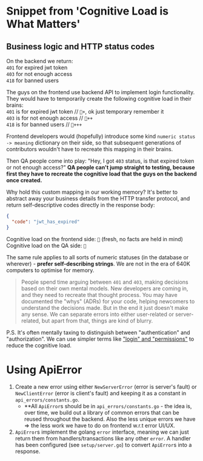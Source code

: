 # Snippet from 'Cognitive Load is What Matters'

## Business logic and HTTP status codes

On the backend we return:  
`401` for expired jwt token  
`403` for not enough access  
`418` for banned users

The guys on the frontend use backend API to implement login functionality. They would have to temporarily create the following cognitive load in their brains:  
`401` is for expired jwt token // `🧠+`, ok just temporary remember it  
`403` is for not enough access // `🧠++`  
`418` is for banned users // `🧠+++`

Frontend developers would (hopefully) introduce some kind `numeric status -> meaning` dictionary on their side, so that subsequent generations of contributors wouldn't have to recreate this mapping in their brains.

Then QA people come into play:
"Hey, I got `403` status, is that expired token or not enough access?"
**QA people can't jump straight to testing, because first they have to recreate the cognitive load that the guys on the backend once created.**

Why hold this custom mapping in our working memory? It's better to abstract away your business details from the HTTP transfer protocol, and return self-descriptive codes directly in the response body:

```json
{
  "code": "jwt_has_expired"
}
```

Cognitive load on the frontend side: `🧠` (fresh, no facts are held in mind)  
Cognitive load on the QA side: `🧠`

The same rule applies to all sorts of numeric statuses (in the database or wherever) - **prefer self-describing strings**. We are not in the era of 640K computers to optimise for memory.

> People spend time arguing between `401` and `403`, making decisions based on their own mental models. New developers are coming in, and they need to recreate that thought process. You may have documented the "whys" (ADRs) for your code, helping newcomers to understand the decisions made. But in the end it just doesn't make any sense. We can separate errors into either user-related or server-related, but apart from that, things are kind of blurry.

P.S. It's often mentally taxing to distinguish between "authentication" and "authorization". We can use simpler terms like ["login" and "permissions"](https://ntietz.com/blog/lets-say-instead-of-auth/) to reduce the cognitive load.

# Using ApiError

1. Create a new error using either `NewServerError` (error is server's fault) or `NewClientError` (error is client's fault) and keeping it as a constant in `api_errors/constants.go`.
   - \*\*All `ApiError`s should be in `api_errors/constants.go` - the idea is, over time, we build out a library of common errors that can be reused throughout the backend. Also the less unique errors we have => the less work we have to do on frontend w.r.t error UI/UX.
2. `ApiError`s implement the golang `error` interface, meaning we can just return them from handlers/transactions like any other `error`. A handler has been configured (see `setup/server.go`) to convert `ApiError`s into a response.
